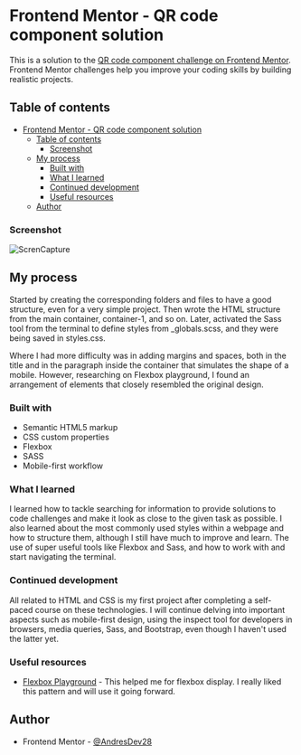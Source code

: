 # Frontend Mentor - QR code component solution

This is a solution to the [QR code component challenge on Frontend Mentor](https://www.frontendmentor.io/challenges/qr-code-component-iux_sIO_H). Frontend Mentor challenges help you improve your coding skills by building realistic projects. 

## Table of contents

- [Frontend Mentor - QR code component solution](#frontend-mentor---qr-code-component-solution)
  - [Table of contents](#table-of-contents)
    - [Screenshot](#screenshot)
  - [My process](#my-process)
    - [Built with](#built-with)
    - [What I learned](#what-i-learned)
    - [Continued development](#continued-development)
    - [Useful resources](#useful-resources)
  - [Author](#author)

### Screenshot
![ScrenCapture](../html-css-qr-code-challenge/images/screencapture.png)
## My process

Started by creating the corresponding folders and files to have a good structure, even for a very simple project. Then wrote the HTML structure from the main container, container-1, and so on. Later, activated the Sass tool from the terminal to define styles from _globals.scss, and they were being saved in styles.css.

Where I had more difficulty was in adding margins and spaces, both in the title and in the paragraph inside the container that simulates the shape of a mobile. However, researching on Flexbox playground, I found an arrangement of elements that closely resembled the original design.

### Built with

- Semantic HTML5 markup
- CSS custom properties
- Flexbox
- SASS
- Mobile-first workflow

### What I learned

I learned how to tackle searching for information to provide solutions to code challenges and make it look as close to the given task as possible. I also learned about the most commonly used styles within a webpage and how to structure them, although I still have much to improve and learn. The use of super useful tools like Flexbox and Sass, and how to work with and start navigating the terminal.

### Continued development

All related to HTML and CSS is my first project after completing a self-paced course on these technologies. I will continue delving into important aspects such as mobile-first design, using the inspect tool for developers in browsers, media queries, Sass, and Bootstrap, even though I haven't used the latter yet.

### Useful resources

- [Flexbox Playground](https://codepen.io/enxaneta/full/adLPwv/) - This helped me for flexbox display. I really liked this pattern and will use it going forward.

## Author

- Frontend Mentor - [@AndresDev28](https://www.frontendmentor.io/profile/AndresDev28)
